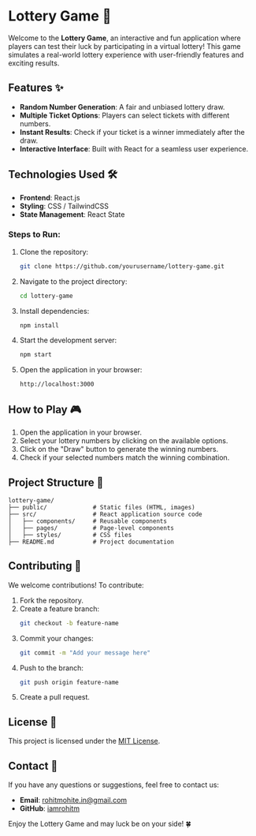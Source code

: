 # Lottery Game 🎲

Welcome to the **Lottery Game**, an interactive and fun application where players can test their luck by participating in a virtual lottery! This game simulates a real-world lottery experience with user-friendly features and exciting results.

## Features ✨
- **Random Number Generation**: A fair and unbiased lottery draw.
- **Multiple Ticket Options**: Players can select tickets with different numbers.
- **Instant Results**: Check if your ticket is a winner immediately after the draw.
- **Interactive Interface**: Built with React for a seamless user experience.

## Technologies Used 🛠️
- **Frontend**: React.js
- **Styling**: CSS / TailwindCSS
- **State Management**: React State 

### Steps to Run:
1. Clone the repository:
   ```bash
   git clone https://github.com/yourusername/lottery-game.git
   ```

2. Navigate to the project directory:
   ```bash
   cd lottery-game
   ```

3. Install dependencies:
   ```bash
   npm install
   ```

4. Start the development server:
   ```bash
   npm start
   ```

5. Open the application in your browser:
   ```
   http://localhost:3000
   ```

## How to Play 🎮
1. Open the application in your browser.
2. Select your lottery numbers by clicking on the available options.
3. Click on the "Draw" button to generate the winning numbers.
4. Check if your selected numbers match the winning combination.

## Project Structure 👢
```
lottery-game/
├── public/             # Static files (HTML, images)
├── src/                # React application source code
│   ├── components/     # Reusable components
│   ├── pages/          # Page-level components
│   ├── styles/         # CSS files
├── README.md           # Project documentation
```

## Contributing 🤝
We welcome contributions! To contribute:
1. Fork the repository.
2. Create a feature branch:
   ```bash
   git checkout -b feature-name
   ```
3. Commit your changes:
   ```bash
   git commit -m "Add your message here"
   ```
4. Push to the branch:
   ```bash
   git push origin feature-name
   ```
5. Create a pull request.

## License 📜
This project is licensed under the [MIT License](LICENSE).

## Contact 📧
If you have any questions or suggestions, feel free to contact us:
- **Email**: rohitmohite.in@gmail.com
- **GitHub**: [iamrohitm](https://github.com/iamrohitm)

Enjoy the Lottery Game and may luck be on your side! 🍀
